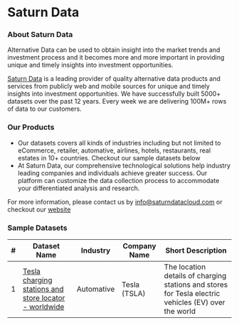 Saturn Data
========

### About Saturn Data
Alternative Data can be used to obtain insight into the market trends and investment process and it becomes more and more important in providing unique and timely insights into investment opportunities.

[Saturn Data](https://www.saturndatacloud.com/) is a leading provider of quality alternative data products and services from publicly web and mobile sources for unique and timely insights into investment opportunities. We have successfully built 5000+ datasets over the past 12 years. Every week we are delivering 100M+ rows of data to our customers.

### Our Products
* Our datasets covers all kinds of industries including but not limited to eCommerce, retailer, automative, airlines, hotels, restaurants, real estates in 10+ countries. Checkout our sample datasets below
* At Saturn Data, our comprehensive technological solutions help industry leading companies and individuals achieve greater success. Our platform can customize the data collection process to accommodate your differentiated analysis and research.

For more information, please contact us by [info@saturndatacloud.com](mailto:support@saturndatacloud.com) or checkout our [website](https://www.saturndatacloud.com/)

### Sample Datasets 
| # | Dataset Name | Industry | Company Name | Short Description | 
|---| ----- | -------- | ---------- | ---------- |
|1|[Tesla charging stations and store locator - worldwide](https://github.com/saturndatacloud/datasets/blob/master/Automative/Tesla/stations%20and%20stores/tesla_stations_and_stores.csv) | Automative | Tesla (TSLA) | The location details of charging stations and stores for Tesla electric vehicles (EV) over the world
